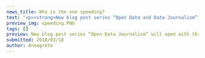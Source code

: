 ```yaml
---
news_title: Who is the one speeding?
text: "<p><strong>New blog post series “Open Data and Data Journalism” will open with this post. The goal of this series is to analyze open data and give examples of what can be answered. Mainly I will use open data from <a href=\"https://github.com/okestonia/opendata-issue-tracker/issues\" class=\"ext\">OKEE Github</a><span class=\"ext\"></span>, here you can add your open data needs and known sources. First post will be about Estonian Police data bounded with Road Administration data to answer hypothesis about speeding.</strong></p><p>In Estonia people know that young guys with BMWs are the ones who are speeding. But is it just a rumor or can we back it up with data?</p><p>Since the end of last year Estonian police publishes crime data to their website, this includes speeding tickets.</p><p>In 2017 there were almost 34 thousand registered speedings what is much less than previous years. Because of Estonia Presidency of the Council of the European Union police didn’t have so much resources to contribute to traffic supervision.</p><p>Of those speedings 89% were made with cars and 78% with cars that were registered in Estonia. Those are the one we look closer.</p><p>The top car makes for speeding:</p><ol><li>BMW</li><li>VOLKSWAGEN</li><li>AUDI</li><li>TOYOTA</li><li>MERCEDES-BENZ</li></ol><p>But those cars are really popular in Estonia. Do BMW owners speed more than others? For that we will look into cars registered in Estonia. Data is available on the Road Administration website.</p><blockquote><p>How to read this graph? Each point in the graph is one car make. On X-axis there are the number of cars registered in Estonia and on Y-axis the number of registered speedings with this make. The make that is to the far right is the most popular car in Estonia. The further up is the point, the more speedings does the make have. The grey line shows the Estonian average (37 speedings for 1000 cars). If the make is higher than the line, then with that make more speedings are done than average. If it is below the line, then less than average.</p></blockquote><iframe id=\"joonis\" src=\"/img/visualizations/mark_eng.html\" width=\"100%\" height=\"550px\" frameborder=\"0\"></iframe><p>In the graph there are all the makes that have more than 10&nbsp;000 cars, the rest are under „other”.</p><p>The speedings vary depending on the car make. If it didn’t all makes would be on the line.</p><p>The furthest make from the line is BMW. This means the BMW is used for speeding most often – 74 speedings for 1000 cars. Volkswagen stays on the other side of the line, it is used less than average (33 speedings for 1000 cars). And it is in speeding top only because it is the most popular make in Estonia.</p><p>In reality, there are some marks that are even more popular for speeding than BMW but don’t have so many cars in Estonia. For example Porche and Lexus with 118 and 85 speedings to 1000 cars accordingly.</p><p>Interesting remark: There were fewer speedings in 2017 than there were in 2016, but the registered car number has gone up by more than 20 thousand. The speeding rate has fallen because of both reasons.</p><p>But what about the theory of the young men?</p><p>The most speedings are from men in their 26-34. It’s not reasonable to look only absolute numbers. There are many drivers in that group.</p><p>For more honest picture we should look at speedings per 1000 drivers or at least driving license owners. Road Administration doesn’t give out that data with regularity. When we can get that data, we can answer that question.</p><p>What else can be investigated in police data? Are there any other datasets that this can be bound to?&nbsp;</p><p>The Open Data Portal's content is created as part of the EU structural funds' programme 'Raising Awareness of Information Society' which is financed through the EU Regional Development Fund. Project activities are carried out by the Open Knowledge Estonia NGO.&nbsp;&nbsp;</p><blockquote><p>Sources:</p><p><a href=\"https://github.com/okestonia/Data-Viz-Protos/tree/master/kiiruseyletamine\" class=\"ext\">https://github.com/okestonia/Data-Viz-Protos/tree/master/kiiruseyletamine</a><span class=\"ext\"></span></p><p><a href=\"https://opendata.smit.ee/ppa/csv/liiklusjarelevalve_2.csv\" target=\"_blank\" class=\"ext\">https://opendata.smit.ee/ppa/csv/liiklusjarelevalve_2.csv</a><span class=\"ext\"></span></p><p><a href=\"https://www.mnt.ee/sites/default/files/content-editors/Failid/statistika/s6idukid/arvel-m1_311217.xlsx\" class=\"ext\">https://www.mnt.ee/sites/default/files/content-editors/Failid/statistika/s6idukid/arvel-m1_311217.xlsx</a><span class=\"ext\"></span></p><p><a href=\"https://www.mnt.ee/sites/default/files/content-editors/Failid/statistika/s6idukid/arvel_m1-311216_maht.csv\" class=\"ext\">https://www.mnt.ee/sites/default/files/content-editors/Failid/statistika/s6idukid/arvel_m1-311216_maht.csv</a><span class=\"ext\"></span></p></blockquote>"
preview_img: speeding.PNG
tags: []
preview: New blog post series “Open Data Journalism” will open with this post. The goal of this series is to analyze open data and give examples of what can be answered. Mainly I will use open data from OKEE Github, here you can add your open data needs and known sources. First post will be about Estonian Police data bounded with Road Administration data to answer hypothesis about speeding.
submitted: 2018/03/18
author: Annegrete
---
```

